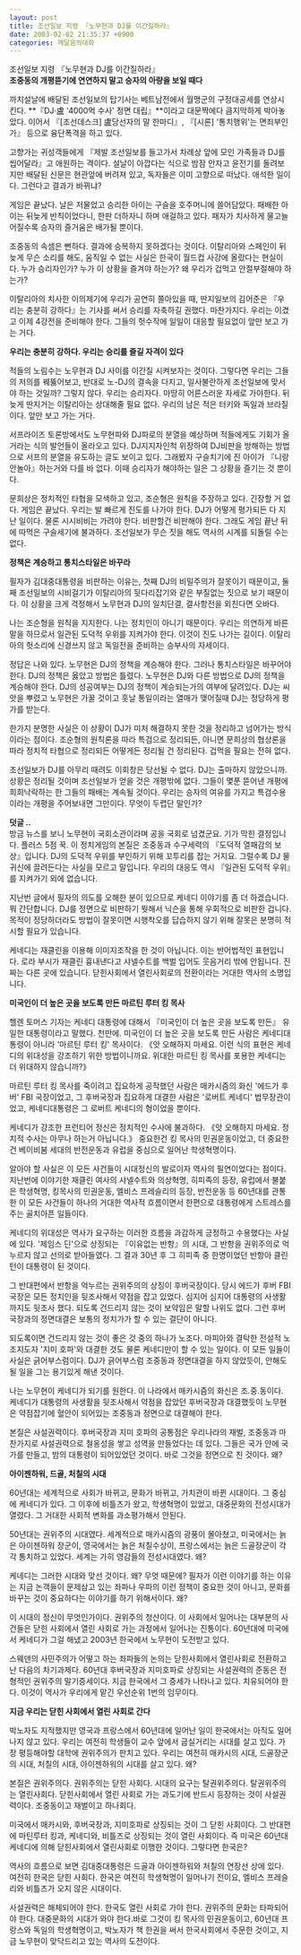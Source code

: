```yaml
---
layout: post
title: 조선일보 지령 『노무현과 DJ를 이간질하라』
date: 2003-02-02 21:35:37 +0900
categories: 깨달음의대화
---
```

조선일보 지령 『노무현과 DJ를 이간질하라』  
**조중동의 개평뜯기에 연연하지 말고 승자의 아량을 보일 때다**

까치설날에 배달된 조선일보의 탑기사는 베트남전에서 월맹군의 구정대공세를 연상시킨다. **『DJ&middot;盧 '4000억 수사' 정면 대립』**이라고 대문짝에다 큼지막하게 박아놓았다. 이어서 『[조선데스크] 盧당선자의 말 한마디』, 『[시론] '통치행위'는 면죄부인가』 등으로 융단폭격을 하고 있다. 

고향가는 귀성객들에게 『제발 조선일보를 들고가서 차례상 앞에 모인 가족들과 DJ를 씹어달라』고 애원하는 격이다. 설날이 아깝다는 식으로 밤잠 안자고 윤전기를 돌려보지만 배달된 신문은 현관앞에 버려져 있고, 독자들은 이미 고향으로 떠났다. 애석한 일이다. 그런다고 결과가 바뀌냐?

게임은 끝났다. 날은 저물었고 승리한 아이는 구슬을 호주머니에 쓸어담았다. 패배한 아이는 뒤늦게 반칙이었다니, 한판 더하자니 하며 애걸하고 있다. 패자가 치사하게 물고늘어질수록 승자의 즐거움은 배가될 뿐이다. 

조중동의 속셈은 뻔하다. 결과에 승복하지 못하겠다는 것이다. 이탈리아와 스페인이 뒤늦게 무슨 소리를 해도, 움직일 수 없는 사실은 한국이 월드컵 사강에 올랐다는 현실이다. 누가 승리자인가? 누가 이 상황을 즐겨야 하는가? 왜 우리가 겁먹고 안절부절해야 하는가?

이탈리아의 치사한 이의제기에 우리가 공연히 쫄아있을 때, 딴지일보의 김어준은 『우리는 충분히 강하다』는 기사를 써서 승리를 자축하길 권했다. 마찬가지다. 우리는 이겼고 이제 4강전을 준비해야 한다. 그들의 헛수작에 일일이 대응할 필요없이 앞만 보고 가는 거다. 

**우리는 충분히 강하다. 우리는 승리를 즐길 자격이 있다**

적들의 노림수는 노무현과 DJ 사이를 이간질 시켜보자는 것이다. 그렇다면 우리는 그들의 저의를 꿰뚫어보고, 반대로 노-DJ의 결속을 다지고, 일사불란하게 조선일보에 맞서야 하는 것일까? 그렇지 않다. 우리는 승리자다. 마땅히 어른스러운 자세로 가야한다. 뒤늦게 딴지거는 이탈리아는 상대해줄 필요 없다. 우리의 남은 적은 터키와 독일과 브라질이다. 앞만 보고 가는 거다. 

서프라이즈 토론방에서도 노무현파와 DJ파로의 분열을 예상하며 적들에게도 기회가 올거라는 식의 발언들이 올라오고 있다. DJ지지자인척 위장하여 DJ비판을 방해하는 방법으로 서프의 분열을 유도하는 글도 보이고 있다. 그래봤자 구슬치기에 진 아이가 『니랑 안놀아』하는거와 다를 바 없다. 이때 승리자가 해야하는 일은 그 상황을 즐기는 것 뿐이다. 

문희상은 정치적인 타협을 모색하고 있고, 조순형은 원칙을 주장하고 있다. 긴장할 거 없다. 게임은 끝났다. 우리는 발 빠르게 진도를 나가야 한다. DJ가 어떻게 평가되든 다 지난 일이다. 물론 시시비비는 가려야 한다. 비판할건 비판해야 한다. 그래도 게임 끝난 뒤에 따먹은 구슬세기에 불과하다. 조선일보가 무슨 짓을 해도 역사의 시계를 되돌릴 수는 없다.

**정책은 계승하고 통치스타일은 바꾸라**

필자가 김대중대통령을 비판하는 이유는, 첫째 DJ의 비밀주의가 잘못이기 때문이고, 둘째 조선일보의 시비걸기가 이탈리아의 뒷다리잡기와 같은 부질없는 짓으로 보기 때문이다. 이 상황을 크게 걱정해서 노무현과 DJ의 일치단결, 결사항전을 외친다면 오바다. 

나는 조순형을 원칙을 지지한다. 나는 정치인이 아니기 때문이다. 우리는 의연하게 바른 말을 하므로서 일관된 도덕적 우위를 지켜가야 한다. 이것이 진도 나가는 길이다. 이탈리아의 헛소리에 신경쓰지 않고 독일전을 준비하는 승부사의 자세이다. 

정답은 나와 있다. 노무현은 DJ의 정책을 계승해야 한다. 그러나 통치스타일은 바꾸어야 한다. DJ의 정책은 옳았고 방법은 틀렸다. 노무현은 DJ와 다른 방법으로 DJ의 정책을 계승해야 한다. DJ의 성공여부는 DJ의 정책이 계승되는가의 여부에 달려있다. DJ는 씨앗을 뿌렸고 노무현은 가꿀 것이고 훗날 통일이라는 열매가 맺어질때 DJ는 정당하게 평가를 받는다. 

한가지 분명한 사실은 이 상황이 DJ가 미처 해결하지 못한 것을 정리하고 넘어가는 방식이라는 점이다. 조순형의 원칙론을 따라 특검으로 정리되든, 아니면 문희상의 협상론을 따라 정치적 타협으로 정리되든 어떻게든 정리될 건 정리된다. 겁먹을 필요는 전혀 없다.

조선일보가 DJ를 아무리 때려도 이회창은 당선될 수 없다. DJ는 출마하지 않았으니까. 상황은 정리될 것이며 조선일보가 얻을 것은 개평밖에 없다. 그들이 몇푼 뜯어낸 개평에 희희낙락하는 한 그들의 패배는 계속될 것이다. 우리는 승자의 여유를 가지고 특검수용이라는 개평을 주어보내면 그만이다. 무엇이 두렵단 말인가?

**덧글 ..**   
방금 뉴스를 보니 노무현이 국회소관이라며 공을 국회로 넘겼군요. 기가 막힌 결정입니다. 플러스 5점 꾹. 이 정치게임의 본질은 조중동과 수구세력의 『도덕적 열패감의 보상』입니다. DJ의 도덕적 우위를 부인하기 위해 꼬투리를 잡는 거지요. 그럴수록 DJ 물귀신에 끌려든다는 사실을 모르고 말입니다. 우리의 대응도 역시 『일관된 도덕적 우위』를 지켜가기 외에 없습니다.

지난번 글에서 필자의 의도를 오해한 분이 있으므로 케네디 이야기를 좀 더 하겠습니다. 뭐 간단합니다. DJ를 정면으로 비판하기 뭣해서 닉슨을 통해 우회적으로 비판한 겁니다. 목적이 정당하더라도 방법이 잘못이면 시행착오를 답습하지 않기 위해 잘못은 분명히 적시할 필요가 있습니다. 

케네디는 재클린을 이용해 이미지조작을 한 것이 아닙니다. 이는 반어법적인 표현입니다. 로라 부시가 재클린 흉내낸다고 샤넬수트를 백벌 입어도 웃음거리 밖에 안됩니다. 진짜는 다른 곳에 있습니다. 닫힌사회에서 열린사회로의 전환이라는 거대한 역사의 소명입니다.

**미국인이 더 높은 곳을 보도록 만든 마르틴 루터 킹 목사**

헬렌 토머스 기자는 케네디 대통령에 대해서 『미국인이 더 높은 곳을 보도록 만든』 유일한 대통령이라고 말했다. 천만에. 미국인이 더 높은 곳을 보도록 만든 사람은 케네디대통령이 아니라 '마르틴 루터 킹' 목사이다. 《앗 오해하지 마세요. 이런 식의 표현은 케네디의 위대성을 강조하기 위한 방법이니까요. 위대한 마르틴 킹 목사를 포용한 케네디는 더 위대하지 않습니까?》

마르틴 루터 킹 목사를 죽이려고 집요하게 공작했던 사람은 매카시즘의 화신 '에드가 후버' FBI 국장이었고, 그 후버국장과 집요하게 대결한 사람은 '로버트 케네디' 법무장관이었고, 케네디대통령은 그 로버트 케네디의 형이었을 뿐이다. 

케네디가 강조한 프런티어 정신은 정치적인 수사에 불과하다. 《앗 오해하지 마세요. 정치적 수사는 아무나 하는거 아닙니다.》 중요한건 킹 목사의 민권운동이었고, 더 중요한건 베이비붐 세대의 반전운동과 유럽을 중심으로 일어난 학생혁명이다. 

알아야 할 사실은 이 모든 사건들이 시대정신의 발로이자 역사의 필연이었다는 점이다. 지난번에 이야기한 재클린 여사의 샤넬수트와 의상혁명, 히피족의 등장, 유럽에서 불붙은 학생혁명, 킹목사의 민권운동, 엘비스 프레슬리의 등장, 반전운동 등 60년대를 관통한 이 모든 사건들이 하나의 거대한 역사적 흐름이면서 한편으로 대통령에게 스트레스를 주는 골치아픈 일들이다. 

케네디의 위대성은 역사가 요구하는 이러한 흐름을 과감하게 긍정하고 수용했다는 사실에 있다. '제임스 딘'으로 상징되는 『이유없는 반항』의 시대, 그 반항을 권위주의로 억누르지 않고 선의로 받아들였다. 그 결과 30년 후 그 히피족 중 한명이었던 반항아 클린턴이 대통령이 된 것이다. 

그 반대편에서 반항을 억누르는 권위주의의 상징이 후버국장이다. 당시 에드가 후버 FBI 국장은 모든 정치인을 뒷조사해서 약점을 잡고 있었다. 심지어 심지어 대통령의 사생활까지도 뒷조사 했다. 되도록 건드리지 않는 것이 보약임은 말할 나위도 없다. 그런 후버국장과의 정면대결은 보통의 정치가가 할 수 있는 결단이 아니다. 

되도록이면 건드리지 않는 것이 좋은 것 중의 하나가 노조다. 마피아와 결탁한 전설적 노조지도자 '지미 호파'와 대결한 것도 물론 케네디만이 할 수 있는 일이다. 이 모든 일들이 사실은 긁어부스럼이다. DJ가 긁어부스럼 조중동과 정면대결을 하지 않았듯이, 안해도 될 일을 그는 용기있게 해낸 것이다. 

나는 노무현이 케네디가 되기를 원한다. 이 나라에서 매카시즘의 화신은 조.중.동이다. 케네디가 대통령의 사생활을 뒷조사해서 약점을 잡았던 후버국장과 대결했듯이 노무현은 약점잡기에 혈안이 되어있는 조중동과 정면으로 대결해야 한다. 

본질은 사설권력이다. 후버국장과 지미 호파의 공통점은 우리나라의 재벌, 조중동과 마찬가지로 사설권력으로 철옹성을 쌓고 성역을 만들었다는 데 있다. 그들은 국가 안에 국가를 만들고, 밤의 대통령이 되어있었던 것이다. 바로 그것을 정면으로 친 것이다. 왜?

**아이젠하워, 드골, 처칠의 시대**

60년대는 세계적으로 사회가 바뀌고, 문화가 바뀌고, 가치관이 바뀐 시대이다. 그 중심에 케네디가 있다. 그 이후에 비틀즈가 왔고, 학생혁명이 있었고, 대중문화의 전성시대가 열렸다. 그 거대한 사회적 변화를 과소평가해서 안된다. 

50년대는 권위주의 시대였다. 세계적으로 매카시즘의 광풍이 몰아쳤고, 미국에서는 늙은 아이젠하워 장군이, 영국에서는 늙은 처칠수상이, 프랑스에서는 늙은 드골장군이 각각 통치하고 있었다. 세계는 가히 영감들의 전성시대였다. 왜?

케네디는 그러한 시대와 맞선 것이다. 왜? 무엇 때문에? 필자가 이런 이야기를 하는 이유는 지금 논객들이 문제삼고 있는 좌파나 우파의 이런 정책이 중요한 것이 아니고, 문화를 바꾸는 것이 중요하다는 이야기를 하기 위해서이다. 왜?

이 시대의 정신이 무엇인가이다. 권위주의 청산이다. 이 사회에서 일어나는 대부분의 사건들은 닫힌 사회에서 열린 사회로 가는 과정에서 일어나는 진통이다. 60년대에 미국에서 케네디가 그걸 해냈고 2003년 한국에서 노무현이 도전받고 있다. 

스웨덴의 사민주의가 어떻고 하는 좌파들의 논의는 닫힌사회에서 열린사회로 전환하고 난 다음의 차기과제다. 60년대 후버국장과 지미호파로 상징되는 사설권력의 준동은 전형적인 권위주의 말기증세이다. 지금 한국에서 그 증세가 나타나고 있다. 치유되어야 한다. 이것이 역사가 우리에게 맡긴 우선순위 1번의 임무이다. 

**지금 우리는 닫힌 사회에서 열린 사회로 간다**

박노자도 지적했지만 영국과 프랑스에서 60년대에 일어난 일이 한국에서는 아직도 일어나지 않고 있다. 우리는 여전히 학생들이 교수 앞에서 굽실거리는 시대를 살고 있다. 가장 평등해야할 대학에 권위주의가 판치고 있다. 우리는 여전히 매카시의 시대, 드골장군의 시대, 처칠의 시대, 아이젠하워의 시대를 살고 있다. 왜?

본질은 권위주의다. 권위주의는 닫힌 사회다. 시대의 요구는 탈권위주의다. 탈권위주의는 열린사회다. 닫힌사회에서 열린 사회로 가는 과도기에 반드시 등장하는 것이 사설권력이다. 조중동이고 재벌이고 하나회다. 

미국에서 매카시와, 후버국장과, 지미호파로 상징되는 것이 그 닫힌 사회이다. 그 반대편에 마틴루터 킹과, 케네디와, 비틀즈로 상징되는 것이 열린 사회이다. 즉 미국은 60년대 케네디에 의해 닫힌사회에서 열린사회로 이행한 것이다. 그렇다면 한국은?

역사의 흐름으로 보면 김대중대통령은 드골과 아이젠하워와 처칠의 연장선 상에 있다. 여전히 한국은 닫힌 사회다. 한국은 여전히 학생혁명이 일어나기 전이요, 엘비스 프레슬리와 비틀즈가 오지 않은 시대이다. 

사설권력은 해체되어야 한다. 한국도 열린 사회로 가야 한다. 권위주의 문화는 타파되어야 한다. 대중문화의 시대가 와야 한다.바로 그것이 킹 목사의 민권운동이고, 60년대 프랑스와 독일의 학생혁명이고, 박노자가 책 한권을 써서 한국사회에서 주문한 것이고, 지금 노무현이 맞닥드리고 있는 역사의 도전이다.